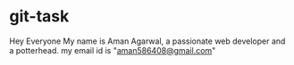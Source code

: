 # git-task

Hey Everyone My name is Aman Agarwal, a passionate web developer and a potterhead.
my email id is "aman586408@gmail.com"
